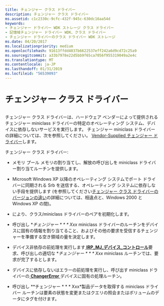 ```yaml
---
title: チェンジャー クラス ドライバー
description: チェンジャー クラス ドライバー
ms.assetid: c1c2330c-9cfc-432f-945c-630dc16aa54d
keywords:
- チェンジャー ドライバー WDK ストレージ クラス ドライバー
- 記憶域チェンジャー ドライバー WDK、クラス ドライバー
- チェンジャー ドライバーのクラス ドライバー WDK ストレージ
ms.date: 04/20/2017
ms.localizationpriority: medium
ms.openlocfilehash: 91613ffdd4037b6622537eff242a6d9cd72c25a9
ms.sourcegitcommit: a33b7978e22d5bb9f65ca7056f955319049a2e4c
ms.translationtype: MT
ms.contentlocale: ja-JP
ms.lasthandoff: 01/31/2019
ms.locfileid: "56539093"
---
```

# <a name="the-changer-class-driver"></a>チェンジャー クラス ドライバー


## <span id="ddk_the_changer_class_driver_kg"></span><span id="DDK_THE_CHANGER_CLASS_DRIVER_KG"></span>


チェンジャー クラス ドライバーは、ハードウェア ベンダーによって提供されるチェンジャー miniclass ドライバーの特定のオペレーティング システム、デバイスに依存しないサービスを実行します。 チェンジャー miniclass ドライバーの詳細については、次を参照してください。 [Vendor-Supplied チェンジャー ドライバー](vendor-supplied-changer-drivers.md)します。

チェンジャー クラス ドライバー:

-   メモリ プール メモリの割り当てし、解放の呼び出しを miniclass ドライバー割り当てルーチンを提供します。

-   Microsoft Windows XP 以降のオペレーティング システムでポート ドライバーに同期される Srb を送信する、オペレーティング システムに依存しない手段を提供します (を参照してください[チェンジャー クラス ドライバーのバージョンの違い](differences-in-changer-class-driver-versions.md)の詳細については、相違点と、Windows 2000 と Windows XP の間)。

-   により、クラス/miniclass ドライバーのペアを初期化します。

-   呼び出し **チェンジャー * * * Xxx* miniclass ドライバーのルーチンをデバイスに固有の情報を割り当てること、およびその他の要求を受信するチェンジャーを準備する空き領域の量を決定します。

-   デバイス非依存の前処理を実行します[ **IRP\_MJ\_デバイス\_コントロール**](https://msdn.microsoft.com/library/windows/hardware/ff550744)要求、呼び出しの適切な **チェンジャー * * * Xxx* miniclass ルーチンでは、要求が完了するとします。

-   デバイスに依存しないはエラーの前処理を実行し、呼び出す miniclass ドライバーの[ **ChangerError** ](https://msdn.microsoft.com/library/windows/hardware/ff551418)デバイスに固有の処理ルーチン。

-   呼び出し **チェンジャー * * * Xxx*製品データを取得する miniclass ドライバー ルーチンは要素の状態を変更またはクエリの照会またはボリュームのデータにタグを付けます。

 

 




